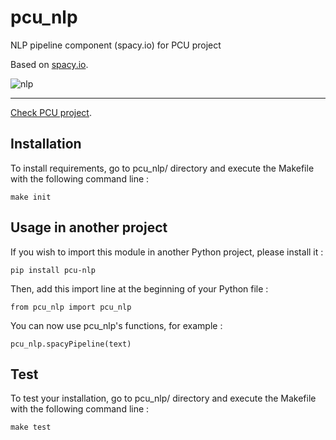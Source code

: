 # pcu_nlp

NLP pipeline component (spacy.io) for PCU project

Based on [spacy.io][spacy].

![nlp](https://framapic.org/fObUllpVg2OZ/z9rmAB4EyInK.png)

----

[Check PCU project][pcu].

[spacy]: https://spacy.io
[pcu]: https://github.com/zevio/pcu_core

## Installation

To install requirements, go to pcu_nlp/ directory and execute the Makefile with the following command line :

`make init`

## Usage in another project

If you wish to import this module in another Python project, please install it :

`pip install pcu-nlp`

Then, add this import line at the beginning of your Python file :

`from pcu_nlp import pcu_nlp`

You can now use pcu_nlp's functions, for example :

`pcu_nlp.spacyPipeline(text)`

## Test

To test your installation, go to pcu_nlp/ directory and execute the Makefile with the following command line : 

`make test`
